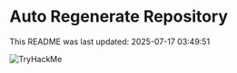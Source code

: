 # Auto Regenerate Repository

This README was last updated: 2025-07-17 03:49:51

 ![TryHackMe](https://tryhackme.com/badge/533634)